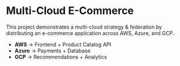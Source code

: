 # Multi-Cloud E-Commerce

This project demonstrates a multi-cloud strategy & federation by distributing an e-commerce application across AWS, Azure, and GCP.  
- **AWS** → Frontend + Product Catalog API  
- **Azure** → Payments + Database  
- **GCP** → Recommendations + Analytics  

